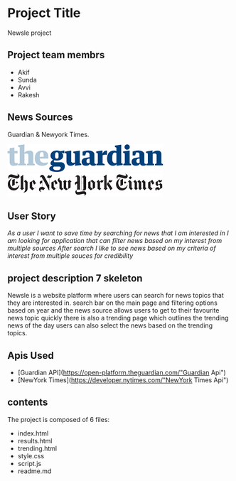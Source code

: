 # Project Title
Newsle project

## Project team membrs
* Akif
* Sunda
* Avvi
* Rakesh

## News Sources
Guardian & Newyork Times.

![Guardian Logo](https://github.com/Akif448/newsle-project/blob/add-styling_html-elements/The_Guardian_logo.png)<br>
![New York Times Logo](https://github.com/Akif448/newsle-project/blob/add-styling_html-elements/The_New_York_Times_logo.png)

## User Story
_As a user I want to save time by searching for news that I am interested in
I am looking for application that can filter news based on my interest from multiple sources
After search I like to see news based on my criteria of interest from multiple souces for credibility_

## project description 7 skeleton

Newsle is a website platform where users can search for news topics that they are interested in.
search bar on the main page and filtering options based on year and the news source allows users to get to their favourite news topic quickly
there is also a trending page which outlines the trending news of the day
users can also select the news based on the trending topics.




## Apis Used 

* [Guardian API](https://open-platform.theguardian.com/"Guardian Api")
* [NewYork Times](https://developer.nytimes.com/"NewYork Times Api")

## contents
The project is composed of 6 files:
* index.html
* results.html
* trending.html
* style.css
* script.js
* readme.md



